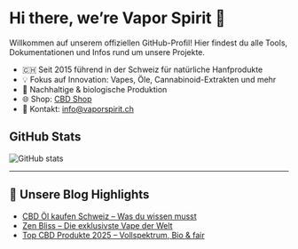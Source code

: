 # Hi there, we’re Vapor Spirit 🌿

Willkommen auf unserem offiziellen GitHub-Profil! Hier findest du alle Tools, Dokumentationen und Infos rund um unsere Projekte.

- 🇨🇭 Seit 2015 führend in der Schweiz für natürliche Hanfprodukte
- 💡 Fokus auf Innovation: Vapes, Öle, Cannabinoid-Extrakten und mehr
- 🌱 Nachhaltige & biologische Produktion
- 🌐 Shop: [CBD Shop](https://www.vaporspirit.ch)
- 📧 Kontakt: info@vaporspirit.ch

## GitHub Stats

![GitHub stats](https://github-readme-stats.vercel.app/api?username=Robinamsler&show_icons=true&theme=radical)

---

## 📝 Unsere Blog Highlights

- [CBD Öl kaufen Schweiz – Was du wissen musst](https://www.vaporspirit.ch/post/cbd-oel-kaufen-schweiz)
- [Zen Bliss – Die exklusivste Vape der Welt](https://www.vaporspirit.ch/post/zen-bliss-vape)
- [Top CBD Produkte 2025 – Vollspektrum, Bio & fair](https://www.vaporspirit.ch)
